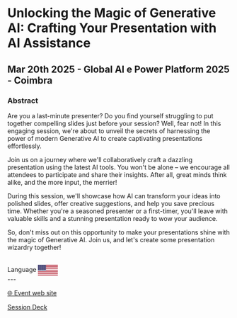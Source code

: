 # Unlocking the Magic of Generative AI: Crafting Your Presentation with AI Assistance
## Mar 20th 2025 - Global AI e Power Platform 2025 - Coimbra 
### Abstract
Are you a last-minute presenter? Do you find yourself struggling to put together compelling slides just before your session? Well, fear not! In this engaging session, we're about to unveil the secrets of harnessing the power of modern Generative AI to create captivating presentations effortlessly.

Join us on a journey where we'll collaboratively craft a dazzling presentation using the latest AI tools. You won't be alone – we encourage all attendees to participate and share their insights. After all, great minds think alike, and the more input, the merrier!

During this session, we'll showcase how AI can transform your ideas into polished slides, offer creative suggestions, and help you save precious time. Whether you're a seasoned presenter or a first-timer, you'll leave with valuable skills and a stunning presentation ready to wow your audience.

So, don't miss out on this opportunity to make your presentations shine with the magic of Generative AI. Join us, and let's create some presentation wizardry together! 


<br/>
Language <img width="45" src="https://raw.githubusercontent.com/dpcons/DPCons/Dev/Resources/FlagUSA.svg" style="vertical-align:middle">
<br/>
---



<br/>
<p>
<a href="https://globalai.community/bootcamp/portugal-coimbra/">🌐 Event web site</a>
</p>

<p>
<a href="https://github.com/dpcons/DPCons/blob/main/Decks/20250320-Unlocking the Magic of Generative AI Crafting Your Presentation with AI Assistance.pdf" 
target="_blank">Session Deck</a>
</a>
</p>
